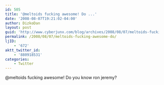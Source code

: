 ```yaml
---
id: 505
title: '@meltoids fucking awesome! Do ...'
date: '2008-08-07T19:21:02-04:00'
author: DizkoDan
layout: post
guid: 'http://www.cyberjunx.com/blog/archives/2008/08/07/meltoids-fucking-awesome-do/'
permalink: /2008/08/07/meltoids-fucking-awesome-do/
ljID:
    - '672'
aktt_twitter_id:
    - '880918531'
categories:
    - Twitter
---
```


@meltoids fucking awesome! Do you know ron jeremy?